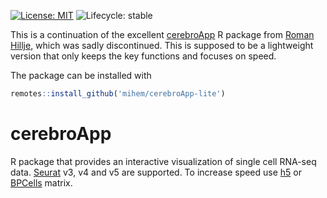 [![License: MIT](https://img.shields.io/badge/License-MIT-yellow.svg)](https://opensource.org/licenses/MIT)
![Lifecycle: stable](https://lifecycle.r-lib.org/articles/figures/lifecycle-stable.svg)

This is a continuation of the excellent [cerebroApp](https://github.com/romanhaa/cerebroApp) R package from [Roman Hillje](https://github.com/romanhaa), which was sadly discontinued.
This is supposed to be a lightweight version that only keeps the key functions and focuses on speed.

The package can be installed with

```r
remotes::install_github('mihem/cerebroApp-lite')
```

# cerebroApp

R package that provides an interactive visualization of single cell RNA-seq data.
[Seurat](https://github.com/satijalab/seurat) v3, v4 and v5 are supported.
To increase speed use [h5](https://github.com/Bioconductor/HDF5Array) or [BPCells](https://github.com/bnprks/BPCells) matrix.